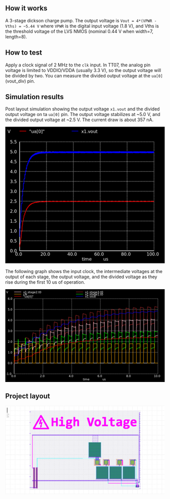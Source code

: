 <!---

This file is used to generate your project datasheet. Please fill in the information below and delete any unused
sections.

You can also include images in this folder and reference them in the markdown. Each image must be less than
512 kb in size, and the combined size of all images must be less than 1 MB.
-->

## How it works

A 3-stage dickson charge pump. The output voltage is `Vout = 4*(VPWR - Vths) = ~5.44 V` where `VPWR` is the digital input voltage (1.8 V), and Vths is the threshold voltage of the LVS NMOS (nominal 0.44 V when width=7, length=8).

## How to test

Apply a clock signal of 2 MHz to the `clk` input. In TT07, the analog pin voltage is limited to VDDIO/VDDA (usually 3.3 V), so the output voltage will be divided by two. You can measure the divided output voltage at the `ua[0]` (vout_div) pin.

## Simulation results

Post layout simulation showing the output voltage `x1.vout` and the divided output voltage on ta `ua[0]` pin. The output voltage stabilizes at ~5.0 V, and the divided output voltage at ~2.5 V. The current draw is about 357 nA.

![output voltage and divided voltage](sim_graph_vout.png)

The following graph shows the input clock, the intermediate voltages at the output of each stage, the output voltage, and the divided voltage as they rise during the first 10 us of operation.

![output voltage and intermediate voltages](sim_graph_stages.png)

## Project layout

![Project layout](layout.png)
